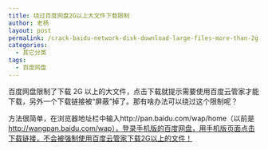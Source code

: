 ```yaml
---
title: 绕过百度网盘2G以上大文件下载限制
author: 老杨
layout: post
permalink: /crack-baidu-network-disk-download-large-files-more-than-2g-limit.html
categories:
  - 其它分类
tags:
  - 百度网盘
---
```

百度网盘限制了下载 2G 以上的大文件，点击下载就提示需要使用百度云管家才能下载，另外一个下载链接被“屏蔽”掉了。那有啥办法可以绕过这个限制呢？  


  
方法很简单，在浏览器地址栏中输入http://pan.baidu.com/wap/home（以前是 http://wangpan.baidu.com/wap），登录手机版的百度网盘，用手机版页面点击下载链接，不会被强制使用百度云管家下载2G以上的文件！